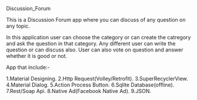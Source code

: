 Discussion_Forum

This is a Discussion Forum app where you can discuss of any question on any topic.


In this application user can choose the category or can create the catregory and ask the question in that category. Any different user can write the question or can discuss also. User can also vote on question and answer whether it is good or not.

App that include:-

1.Material Designing.                                                                                                                      2.Http Request(Volley/Retrofit).
3.SuperRecyclerView.
4.Material Dialog.
5.Action Process Button.
6.Sqlite Database(offline).
7.Rest/Soap Api.
8.Native Ad(Facebook Native Ad).
9.JSON.
